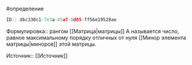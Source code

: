 #определение

```javascript
ID:: dbc330c1-7e3a-45a7-8d85-ff56e19528ae
```

Формулировка:: рангом [[Матрица|матрицы]] А называется число, равное максимальному порядку отличных от нуля [[Минор элемента матрицы|миноров]] этой матрицы. 


Источник:: [[Источник]]
